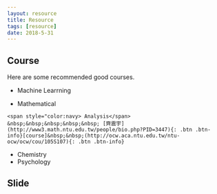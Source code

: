```yaml
---
layout: resource
title: Resource
tags: [resource]
date: 2018-5-31
---
```

## Course

   Here are some recommended good courses.
   * Machine Learrning
      
   * Mathematical

    <span style="color:navy> Analysis</span> &nbsp;&nbsp;&nbsp;&nbsp;&nbsp; [齊震宇](http://www3.math.ntu.edu.tw/people/bio.php?PID=3447){: .btn .btn-info}[course]&nbsp;&nbsp;(http://ocw.aca.ntu.edu.tw/ntu-ocw/ocw/cou/105S107){: .btn .btn-info}
   * Chemistry
   * Psychology

## Slide


